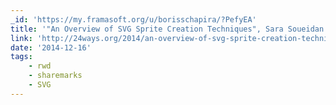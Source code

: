 ```yaml
---
_id: 'https://my.framasoft.org/u/borisschapira/?PefyEA'
title: '"An Overview of SVG Sprite Creation Techniques", Sara Soueidan'
link: 'http://24ways.org/2014/an-overview-of-svg-sprite-creation-techniques/'
date: '2014-12-16'
tags:
    - rwd
    - sharemarks
    - SVG
---
```


<div class="markdown"><p></p></div>
